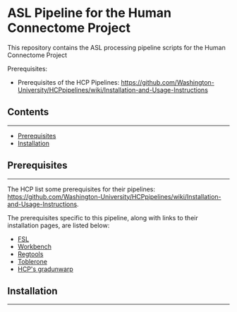 # ASL Pipeline for the Human Connectome Project
This repository contains the ASL processing pipeline scripts for the
Human Connectome Project

Prerequisites:
- Prerequisites of the HCP Pipelines: https://github.com/Washington-University/HCPpipelines/wiki/Installation-and-Usage-Instructions

## Contents
-----

- [Prerequisites](#prerequisites)
- [Installation](#installation)

## Prerequisites
-----
The HCP list some prerequisites for their pipelines: https://github.com/Washington-University/HCPpipelines/wiki/Installation-and-Usage-Instructions.

The prerequisites specific to this pipeline, along with links to their installation pages, are listed below:
- [FSL](https://fsl.fmrib.ox.ac.uk/fsl/fslwiki/FslInstallation)
- [Workbench](https://www.humanconnectome.org/software/get-connectome-workbench)
- [Regtools](https://github.com/tomfrankkirk/regtools)
- [Toblerone](https://ibme-gitcvs.eng.ox.ac.uk/TomK/pytoblerone)
- [HCP's gradunwarp](https://github.com/Washington-University/gradunwarp)

## Installation
-----